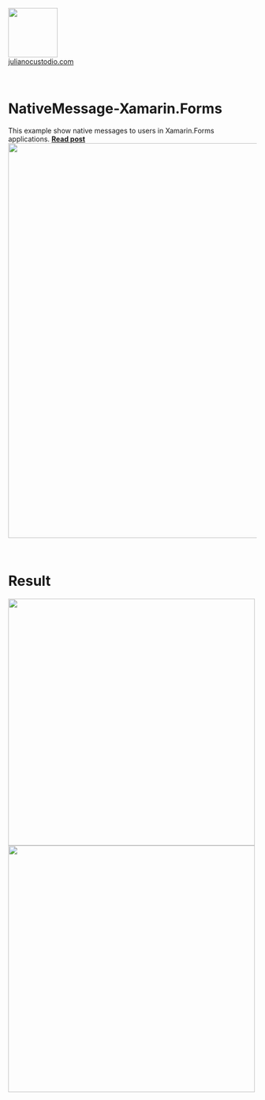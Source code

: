 

  <a href="http://julianocustodio.com" target="_blank"><image width="100px" src="https://julianocustodiosite.files.wordpress.com/2017/02/cropped-logojuliano.png?w=300&h=300&crop=1"/></a>
 <br/><a href="http://julianocustodio.com">julianocustodio.com</a>

 
<br/>


# NativeMessage-Xamarin.Forms
This example show native messages to users in Xamarin.Forms applications.
<a href="https://julianocustodio.com/2018/03/01/native-message/" target="_blank"><b> Read post</b></a></br> 
<a href="https://julianocustodio.com/2018/03/01/native-message/">
<image width="800px" src="https://julianocustodiosite.files.wordpress.com/2018/03/toast-2.png?w=768"/></a>

<br/>


# Result
<p>
  <image height="500px"src="https://julianocustodiosite.files.wordpress.com/2018/03/ezgif-com-gif-maker-7.gif?w=400&h=633"/>
  <image height="500px"src="https://julianocustodiosite.files.wordpress.com/2018/03/ezgif-com-gif-maker-6.gif?w=400&h=633"/><br>   
</p>

